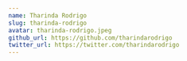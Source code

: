 ```yaml
---
name: Tharinda Rodrigo
slug: tharinda-rodrigo
avatar: tharinda-rodrigo.jpeg
github_url: https://github.com/tharindarodrigo
twitter_url: https://twitter.com/tharindarodrigo
---
```

